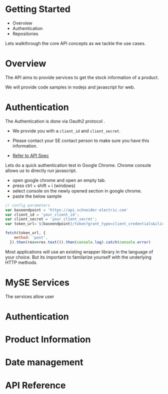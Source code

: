# Getting Started
- Overview
- Authentication
- Repositories

Lets walkthrough the core API concepts as we tackle the use cases.

# Overview

The API aims to provide services to get the stock information of a product.

We will provide code samples in nodejs and javascript for web. 

# Authentication

The Authentication is done via Oauth2 protocol .
 - We provide you with a ```client_id``` and ```client_secret```.
 - Please contact your SE contact person to make sure you have this information.

- [Refer to API Spec](https://.....)

Lets do a quick authentication test in Google Chrome. Chrome console allows us to directly run javascript.

- open google chrome and open an empty tab.
- press ctrl + shift + i (windows)
- select console on the newly opened section in google chrome.
- paste the below sample

``` js
// config parameters
var baseendpoint = 'https://api.schneider-electric.com'
var client_id = 'your_client_id';
var client_secret = 'your_client_secret';
var token_url=`${baseendpoint}/token?grant_type=client_credentials&client_id=${client_id}&client_secret=${client_secret}`;

fetch(token_url, {
    method: 'post',
  }).then(res=>res.text()).then(console.log).catch(console.error)
```

Most applications will use an existing wrapper library in the language of your choice. But its important to familarize yourself with the underlying HTTP methods.

# MySE Services
The services allow user 

# Authentication

# Product Information

# Date management

# API Reference